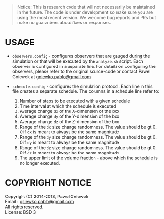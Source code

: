>Notice: This is research code that will not necessarily be maintained in the future.
>The code is under development so make sure you are using the most recent version.
>We welcome bug reports and PRs but make no guarantees about fixes or responses.

USAGE
=====
* ```observers.config``` - configures observers that are gauged during the simulation or that will be executed by the ```analyze.sh``` script.
Each observer is configured in a separate line. For details on configuring the observers, please refer to the original source-code or contact Pawel Gniewek at gniewko.pablo@gmail.com 

* ```schedule.config``` - configures the simulation protocol. Each line in this file creates a separate schedule. 
The columns in a schedule line refer to:
    1. Number of steps to be executed with a given schedule
    2. Time interval at which the schedule is executed
    3. Average change ```dx``` of the X-dimension of the box
    4. Average change ```dy``` of the Y-dimension of the box
    5. Average change ```dz``` of the Z-dimension of the box
    6. Range of the ```dx``` size change randomness. The value should be gt 0. 0 if ```dx``` is meant to always be the same magnitude
    7. Range of the ```dy``` size change randomness. The value should be gt 0. 0 if ```dy``` is meant to always be the same magnitude
    8. Range of the ```dz``` size change randomness. The value should be gt 0. 0 if ```dz``` is meant to always be the same magnitude
    9. The upper limit of the volume fraction - above which the schedule is no longer executed.

COPYRIGHT NOTICE
================
Copyright (C) 2014-2018, Pawel Gniewek  
Email : gniewko.pablo@gmail.com  
All rights reserved.  
License: BSD 3  
